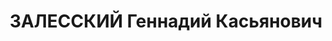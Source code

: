 ---
title: ЗАЛЕССКИЙ Геннадий Касьянович
description: "1892 г.р., м.р.: г. Киев, украинец, образование: высшее, б/п\n ж.д.\
  \ станция Киевская-товарная, ветврач 21.08.1937\n Обвинение: 54-8, 54-9, 54-11 УК\
  \ УССР\n Приговор: ВК ВС СССР, 19.11.1937 — ВМН с конфискацией имущества\n Расстрелян\
  \ 20.11.1937, г. Киев\n Реабилитация: ВК ВС СССР, 27.08.1957 - за отсутствием состава\
  \ преступления"
---
